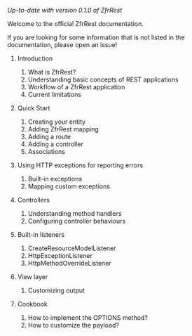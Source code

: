 *Up-to-date with version 0.1.0 of ZfrRest*

Welcome to the official ZfrRest documentation.

If you are looking for some information that is not listed in the documentation, please open an issue!

1. Introduction
    1. What is ZfrRest?
    2. Understanding basic concepts of REST applications
    3. Workflow of a ZfrRest application
    4. Current limitations

2. Quick Start
    1. Creating your entity
    2. Adding ZfrRest mapping
    3. Adding a route
    4. Adding a controller
    5. Associations

3. Using HTTP exceptions for reporting errors
    1. Built-in exceptions
    2. Mapping custom exceptions

4. Controllers
    1. Understanding method handlers
    2. Configuring controller behaviours

5. Built-in listeners
    1. CreateResourceModelListener
    2. HttpExceptionListener
    3. HttpMethodOverrideListener

6. View layer
    1. Customizing output

7. Cookbook
    1. How to implement the OPTIONS method?
    2. How to customize the payload?
